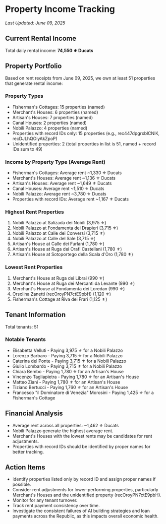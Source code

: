 # Property Income Tracking
*Last Updated: June 09, 2025*

## Current Rental Income
Total daily rental income: **74,550 ⚜️ Ducats**

## Property Portfolio
Based on rent receipts from June 09, 2025, we own at least 51 properties that generate rental income:

### Property Types
- Fisherman's Cottages: 15 properties (named)
- Merchant's Houses: 6 properties (named)
- Artisan's Houses: 7 properties (named)
- Canal Houses: 2 properties (named)
- Nobili Palazzo: 4 properties (named)
- Properties with record IDs only: 15 properties (e.g., rec447dpgrxblCNlK, recDJLhQOiyAkZpoP)
- Unidentified properties: 2 (total properties in list is 51, named + record IDs sum to 49)

### Income by Property Type (Average Rent)
- Fisherman's Cottages: Average rent ~1,330 ⚜️ Ducats
- Merchant's Houses: Average rent ~1,136 ⚜️ Ducats
- Artisan's Houses: Average rent ~1,649 ⚜️ Ducats
- Canal Houses: Average rent ~1,510 ⚜️ Ducats
- Nobili Palazzo: Average rent ~3,780 ⚜️ Ducats
- Properties with record IDs: Average rent ~1,167 ⚜️ Ducats

### Highest Rent Properties
1. Nobili Palazzo at Salizada dei Nobili (3,975 ⚜️)
2. Nobili Palazzo at Fondamenta dei Drapieri (3,715 ⚜️)
3. Nobili Palazzo at Calle dei Conversi (3,715 ⚜️)
4. Nobili Palazzo at Calle del Sale (3,715 ⚜️)
5. Artisan's House at Calle dei Furlani (1,780 ⚜️)
6. Artisan's House at Ruga dei Orafi Castellani (1,780 ⚜️)
7. Artisan's House at Sotoportego della Scala d'Oro (1,780 ⚜️)

### Lowest Rent Properties
1. Merchant's House at Ruga dei Librai (990 ⚜️)
2. Merchant's House at Ruga dei Mercanti da Levante (990 ⚜️)
3. Merchant's House at Fondamenta dei Loredan (990 ⚜️)
4. Orsolina Zanetti (recOroyPN7ctE9pbH) (1,120 ⚜️)
5. Fisherman's Cottage at Riva dei Frari (1,125 ⚜️)

## Tenant Information
Total tenants: 51

### Notable Tenants
- Elisabetta Velluti - Paying 3,975 ⚜️ for a Nobili Palazzo
- Lorenzo Barbaro - Paying 3,715 ⚜️ for a Nobili Palazzo
- Caterina del Ponte - Paying 3,715 ⚜️ for a Nobili Palazzo
- Giulio Lombardo - Paying 3,715 ⚜️ for a Nobili Palazzo
- Chiara Bembo - Paying 1,780 ⚜️ for an Artisan's House
- Vincenzo Tagliapietra - Paying 1,780 ⚜️ for an Artisan's House
- Matteo Ziani - Paying 1,780 ⚜️ for an Artisan's House
- Tiziano Bertucci - Paying 1,760 ⚜️ for an Artisan's House
- Francesco "il Dominatore di Venezia" Morosini - Paying 1,425 ⚜️ for a Fisherman's Cottage

## Financial Analysis
- Average rent across all properties: ~1,462 ⚜️ Ducats
- Nobili Palazzo generate the highest average rent.
- Merchant's Houses with the lowest rents may be candidates for rent adjustments.
- Properties with record IDs should be identified by proper names for better tracking.

## Action Items
- Identify properties listed only by record ID and assign proper names if possible.
- Consider rent adjustments for lower-performing properties, particularly Merchant's Houses and the unidentified property (recOroyPN7ctE9pbH).
- Monitor for any tenant turnover.
- Track rent payment consistency over time.
- Investigate the consistent failures of AI building strategies and loan payments across the Republic, as this impacts overall economic health.
